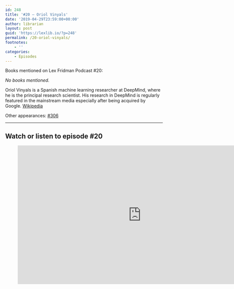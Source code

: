 ```yaml
---
id: 248
title: '#20 – Oriol Vinyals'
date: '2019-04-29T23:59:00+00:00'
author: librarian
layout: post
guid: 'https://lexlib.io/?p=248'
permalink: /20-oriol-vinyals/
footnotes:
    - ''
categories:
    - Episodes
---
```


Books mentioned on Lex Fridman Podcast #20:

*No books mentioned.*

Oriol Vinyals is a Spanish machine learning researcher at DeepMind, where he is the principal research scientist. His research in DeepMind is regularly featured in the mainstream media especially after being acquired by Google. [Wikipedia](https://en.wikipedia.org/wiki/Oriol_Vinyals)

Other appearances: [\#306](/306-oriol-vinyals/)

- - - - - -

## Watch or listen to episode #20

<figure class="wp-block-embed is-type-video is-provider-youtube wp-block-embed-youtube wp-embed-aspect-16-9 wp-has-aspect-ratio"><div class="wp-block-embed__wrapper"><iframe allow="accelerometer; autoplay; clipboard-write; encrypted-media; gyroscope; picture-in-picture; web-share" allowfullscreen="" frameborder="0" height="443" loading="lazy" src="https://www.youtube.com/embed/Kedt2or9xlo?feature=oembed" title="Oriol Vinyals: DeepMind AlphaStar, StarCraft, and Language | Lex Fridman Podcast #20" width="788"></iframe></div></figure>